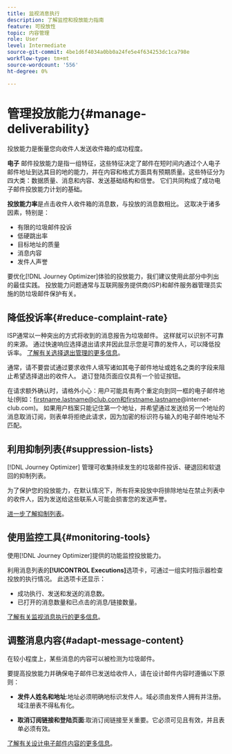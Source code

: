 ```yaml
---
title: 监视消息执行
description: 了解监控和投放能力指南
feature: 可投放性
topic: 内容管理
role: User
level: Intermediate
source-git-commit: 4be1d6f4034a0bb0a24fe5e4f634253dc1ca798e
workflow-type: tm+mt
source-wordcount: '556'
ht-degree: 0%

---
```


# 管理投放能力{#manage-deliverability}

投放能力是衡量您向收件人发送收件箱的成功程度。

**电子** 邮件投放能力是指一组特征，这些特征决定了邮件在短时间内通过个人电子邮件地址到达其目的地的能力，并在内容和格式方面具有预期质量。这些特征分为四大类：数据质量、消息和内容、发送基础结构和信誉。 它们共同构成了成功电子邮件投放能力计划的基础。

**投放能力率**&#x200B;是点击收件人收件箱的消息数，与投放的消息数相比。 这取决于诸多因素，特别是：

* 有限的垃圾邮件投诉
* 低硬跳出率
* 目标地址的质量
* 消息内容
* 发件人声誉

要优化[!DNL Journey Optimizer]体验的投放能力，我们建议使用此部分中列出的最佳实践。 投放能力问题通常与互联网服务提供商(ISP)和邮件服务器管理员实施的防垃圾邮件保护有关。

## 降低投诉率{#reduce-complaint-rate}

ISP通常以一种突出的方式将收到的消息报告为垃圾邮件。 这样就可以识别不可靠的来源。 通过快速响应选择退出请求并因此显示您是可靠的发件人，可以降低投诉率。 [了解有关选择退出管理的更多信息](consent.md#opt-out-management)。

通常，请不要尝试通过要求收件人填写诸如其电子邮件地址或姓名之类的字段来阻止希望选择退出的收件人。 退订登陆页面应仅具有一个验证按钮。

在请求额外确认时，请格外小心：用户可能具有两个重定向到同一框的电子邮件地址(例如：firstname.lastname@club.com和firstname.lastname@internet-club.com)。 如果用户档案只能记住第一个地址，并希望通过发送给另一个地址的消息取消订阅，则表单将拒绝此请求，因为加密的标识符与输入的电子邮件地址不匹配。

## 利用抑制列表{#suppression-lists}

[!DNL Journey Optimizer] 管理可收集持续发生的垃圾邮件投诉、硬退回和软退回的抑制列表。

为了保护您的投放能力，在默认情况下，所有将来投放中将排除地址在禁止列表中的收件人，因为发送给这些联系人可能会损害您的发送声誉。

[进一步了解抑制列表](suppression-list.md)。

## 使用监控工具{#monitoring-tools}

使用[!DNL Journey Optimizer]提供的功能监控投放能力。

利用消息列表的&#x200B;**[!UICONTROL Executions]**&#x200B;选项卡，可通过一组实时指示器检查投放的执行情况。 此选项卡还显示：
* 成功执行、发送和发送的消息数。
* 已打开的消息数量和已点击的消息/链接数量。

[了解有关监视消息执行的更多信息](message-monitoring.md)。

## 调整消息内容{#adapt-message-content}

在较小程度上，某些消息的内容可以被检测为垃圾邮件。

<!--The use of certain words or of exclamation points in the subject line and within the messages can be read as signs of spam.

Spammers are also known to replace text with images to stop offending text from being analyzed automatically by anti-spam filters. In response to this, a message (in HTML format) with a high proportion of images, or images as attachments, may end up being blocked.-->

要提高投放能力并确保电子邮件已发送给收件人，请在设计邮件内容时遵循以下原则：

* **发件人姓名和地址**:地址必须明确地标识发件人。域必须由发件人拥有并注册。 域注册表不得私有化。

<!--* **Subject**: Avoid excessive capitalization and punctuation, and words that are frequently used by spammers ("Win", "Free", etc.).
* **Personalize your email**: Personalizing the email increases the chances of your message being opened.
* **Images and text**: Respect a decent text/image ratio (for example 60% text and 40% images).-->
* **取消订阅链接和登陆页面**:取消订阅链接至关重要。它必须可见且有效，并且表单必须有效。

<!--**Use tools** offered by Journey Optimizer to optimize the content of your email (delivery analysis, anti-spam analysis).-->

[了解有关设计电子邮件内容的更多信息](design-emails.md)。
